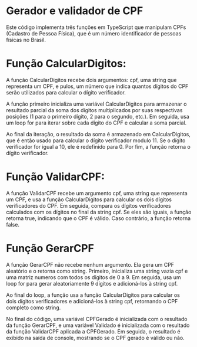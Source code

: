 # Gerador e validador de CPF

Este código implementa três funções em TypeScript que manipulam CPFs (Cadastro de Pessoa Física), que é um número identificador de pessoas físicas no Brasil.
# Função CalcularDigitos:
A função CalcularDigitos recebe dois argumentos: cpf, uma string que representa um CPF, e pulos, um número que indica quantos dígitos do CPF serão utilizados para calcular o dígito verificador.

A função primeiro inicializa uma variável CalcularDigitos para armazenar o resultado parcial da soma dos dígitos multiplicados por suas respectivas posições (1 para o primeiro dígito, 2 para o segundo, etc.). Em seguida, usa um loop for para iterar sobre cada dígito do CPF e calcular a soma parcial.

Ao final da iteração, o resultado da soma é armazenado em CalcularDigitos, que é então usado para calcular o dígito verificador modulo 11. Se o dígito verificador for igual a 10, ele é redefinido para 0. Por fim, a função retorna o dígito verificador.
# Função ValidarCPF:
A função ValidarCPF recebe um argumento cpf, uma string que representa um CPF, e usa a função CalcularDigitos para calcular os dois dígitos verificadores do CPF. Em seguida, compara os dígitos verificadores calculados com os dígitos no final da string cpf. Se eles são iguais, a função retorna true, indicando que o CPF é válido. Caso contrário, a função retorna false.
# Função GerarCPF
A função GerarCPF não recebe nenhum argumento. Ela gera um CPF aleatório e o retorna como string. Primeiro, inicializa uma string vazia cpf e uma matriz numeros com todos os dígitos de 0 a 9. Em seguida, usa um loop for para gerar aleatoriamente 9 dígitos e adicioná-los à string cpf.

Ao final do loop, a função usa a função CalcularDigitos para calcular os dois dígitos verificadores e adicioná-los à string cpf, retornando o CPF completo como
string.

No final do código, uma variável CPFGerado é inicializada com o resultado da função GerarCPF, e uma variável Validado é inicializada com o resultado da função ValidarCPF aplicada a CPFGerado. Em seguida, o resultado é exibido na saída de console, mostrando se o CPF gerado é válido ou não.